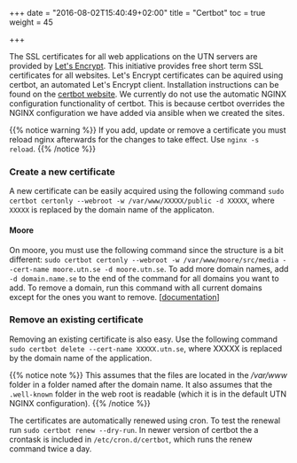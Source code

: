 +++
date = "2016-08-02T15:40:49+02:00"
title = "Certbot"
toc = true
weight = 45

+++

The SSL certificates for all web applications on the UTN servers are provided by
[Let's Encrypt](https://letsencrypt.org/). This initiative provides free short
term SSL certificates for all websites. Let's Encrypt certificates can be
aquired using certbot, an automated Let's Encrypt client. Installation
instructions can be found on the [certbot website](https://certbot.eff.org/#ubuntuxenial-other). We currently do not
use the automatic NGINX configuration functionality of certbot. This is because certbot overrides the NGINX configuration we have added via ansible when we created the sites.

{{% notice warning %}}
If you add, update or remove a certificate you must reload nginx afterwards for the changes to take effect. Use `nginx -s reload`.
{{% /notice %}}

### Create a new certificate

A new certificate can be easily acquired using the following command 
`sudo certbot certonly --webroot -w /var/www/XXXXX/public -d XXXXX`, where `XXXXX` is replaced by the domain name of the applicaton.

#### Moore

On moore, you must use the following command since the structure is a bit different: `sudo certbot certonly --webroot -w /var/www/moore/src/media --cert-name moore.utn.se -d moore.utn.se`. To add more domain names, add `-d domain.name.se` to the end of the command for all domains you want to add.
To remove a domain, run this command with all current domains except for the ones you want to remove. [[documentation](https://certbot.eff.org/docs/using.html?highlight=domain#changing-a-certificate-s-domains)]

### Remove an existing certificate

Removing an existing certificate is also easy. Use the following command `sudo certbot delete --cert-name XXXXX.utn.se`, where XXXXX is replaced by the domain name of the application.

{{% notice note %}}
This assumes that the files are located in the */var/www*
folder in a folder named after the domain name. It also assumes that the
`.well-known` folder in the web root is readable (which it is in the default UTN
NGINX configuration).
{{% /notice %}}

The certificates are automatically renewed using cron. To test the renewal run
`sudo certbot renew --dry-run`. In newer version of certbot the a crontask is
included in `/etc/cron.d/certbot`, which runs the renew command twice a day.
